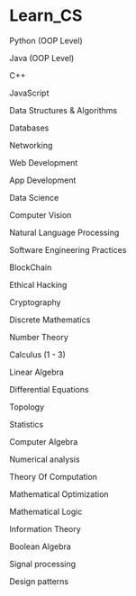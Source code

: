 # Learn_CS

Python (OOP Level)

Java (OOP Level)

C++

JavaScript

Data Structures & Algorithms

Databases

Networking

Web Development

App Development

Data Science 

Computer Vision

Natural Language Processing

Software Engineering Practices

BlockChain

Ethical Hacking

Cryptography 

Discrete Mathematics

Number Theory

Calculus (1 - 3)

Linear Algebra

Differential Equations

Topology

Statistics

Computer Algebra 

Numerical analysis

Theory Of Computation

Mathematical Optimization

Mathematical Logic 

Information Theory

Boolean Algebra

Signal processing

Design patterns
